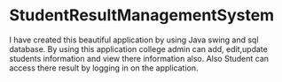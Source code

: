 # StudentResultManagementSystem
I have created this beautiful application by using Java swing and sql database.  By using this application college admin can add, edit,update students information and view there information also. Also Student can access there result by logging in on the application.
